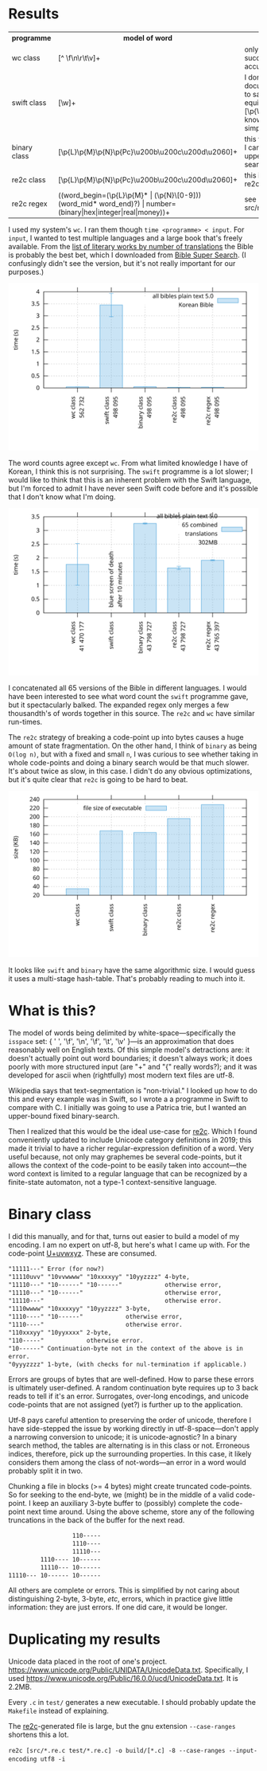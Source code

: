 # Results

<table><tr>
	<th>programme</th>
	<th>model of word</th>
	<th>comments</th>
</tr><tr>
	<td>wc class</td>
	<td>[^ \f\n\r\t\v]+</td>
	<td>only ascii; super-successful; limited accuracy</td>
</tr><tr>
	<td>swift class</td>
	<td>[\w]+</td>
	<td>I don't know what \w is, documentation appears to say that it's equivalent to [\p{W}\p{Nd}]+, but I know this is a simplification</td>
</tr><tr>
	<td>binary class</td>
	<td>[\p{L}\p{M}\p{N}\p{Pc}\u200b\u200c\u200d\u2060]+</td>
	<td>this was the programme I came up with using upper-bound binary-search</td>
</tr><tr>
	<td>re2c class</td>
	<td>[\p{L}\p{M}\p{N}\p{Pc}\u200b\u200c\u200d\u2060]+</td>
	<td>this is an equivalent with re2c</td>
</tr><tr>
	<td>re2c regex</td>
	<td>((word_begin=(\p{L}\p{M}* | (\p{N}\[0-9])) (word_mid* word_end)?) | number=(binary|hex|integer|real|money))+</td>
	<td>see src/re2c_next_regex.re.c</td>
</tr>
</table>

I used my system's `wc`. I ran them though `time <programme> < input`. For `input`, I wanted to test multiple languages and a large book that's freely available. From the [list of literary works by number of translations](https://en.wikipedia.org/wiki/List_of_literary_works_by_number_of_translations) the Bible is probably the best bet, which I downloaded from [Bible Super Search](https://www.biblesupersearch.com/bible-downloads/). (I confusingly didn't see the version, but it's not really important for our purposes.)

![Korean Bible word count.](korean.svg)

The word counts agree except `wc`. From what limited knowledge I have of Korean, I think this is not surprising. The `swift` programme is a lot slower; I would like to think that this is an inherent problem with the Swift language, but I'm forced to admit I have never seen Swift code before and it's possible that I don't know what I'm doing.

![65 Bibles in different languages concatenated.](all.svg)

I concatenated all 65 versions of the Bible in different languages. I would have been interested to see what word count the `swift` programme gave, but it spectacularly balked. The expanded regex only merges a few thousandth's of words together in this source. The `re2c` and `wc` have similar run-times.

The `re2c` strategy of breaking a code-point up into bytes causes a huge amount of state fragmentation. On the other hand, I think of `binary` as being `O(log n)`, but with a fixed and small `n`, I was curious to see whether taking in whole code-points and doing a binary search would be that much slower. It's about twice as slow, in this case. I didn't do any obvious optimizations, but it's quite clear that `re2c` is going to be hard to beat.

![Executable file size.](filesizes.svg)

It looks like `swift` and `binary` have the same algorithmic size. I would guess it uses a multi-stage hash-table. That's probably reading to much into it.

# What is this?

The model of words being delimited by white-space—specifically the `isspace` set: { ' ', '\f', '\n', '\f', '\t', '\v' }—is an approximation that does reasonably well on English texts. Of this simple model's detractions are: it doesn't actually point out word boundaries; it doesn't always work; it does poorly with more structured input (are "+" and "{" really words?); and it was developed for ascii when (rightfully) most modern text files are utf-8.

Wikipedia says that text-segmentation is "non-trivial." I looked up how to do this and every example was in Swift, so I wrote a a programme in Swift to compare with C. I initially was going to use a Patrica trie, but I wanted an upper-bound fixed binary-search.

Then I realized that this would be the ideal use-case for [re2c](https://github.com/skvadrik/re2c). Which I found conveniently updated to include Unicode category definitions in 2019; this made it trivial to have a richer regular-expression definition of a word. Very useful because, not only may graphemes be several code-points, but it allows the context of the code-point to be easily taken into account—the word context is limited to a regular language that can be recognized by a finite-state automaton, not a type-1 context-sensitive language.

# Binary class

I did this manually, and for that, turns out easier to build a model of my encoding. I am no expert on utf-8, but here's what I came up with. For the code-point [U+uvwxyz](https://en.wikipedia.org/wiki/UTF-8). These
are consumed.

```
"11111---" Error (for now?)
"11110uvv" "10vvwwww" "10xxxxyy" "10yyzzzz" 4-byte,
"11110---" "10------" "10------"            otherwise error,
"11110---" "10------"                       otherwise error,
"11110---"                                  otherwise error.
"1110wwww" "10xxxxyy" "10yyzzzz" 3-byte,
"1110----" "10------"            otherwise error,
"1110----"                       otherwise error.
"110xxxyy" "10yyxxxx" 2-byte,
"110-----"            otherwise error.
"10------" Continuation-byte not in the context of the above is in error.
"0yyyzzzz" 1-byte, (with checks for nul-termination if applicable.)
```

Errors are groups of bytes that are well-defined. How to parse these errors is
ultimately user-defined. A random continuation byte requires up to 3 back
reads to tell if it's an error. Surrogates, over-long encodings, and unicode
code-points that are not assigned (yet?) is further up to the application.

Utf-8 pays careful attention to preserving the order of unicode, therefore I
have side-stepped the issue by working directly in utf-8-space—don't apply a
narrowing conversion to unicode; it is unicode-agnostic?  In a binary search
method, the tables are alternating is in this class or not. Erroneous indices,
therefore, pick up the surrounding properties. In this case, it likely
considers them among the class of not-words—an error in a word would probably
split it in two.

Chunking a file in blocks (>= 4 bytes) might create truncated code-points.
So for seeking to the end-byte, we (might) be in the middle of a valid
code-point. I keep an auxiliary 3-byte buffer to (possibly) complete the
code-point next time around. Using the above scheme, store any of the following truncations in the back of the buffer for the next read.

```
				  110-----
				  1110----
				  11110---
		 1110---- 10------
		 11110--- 10------
11110--- 10------ 10------
```

All others are complete or errors. This is simplified by not caring about distinguishing 2-byte, 3-byte, _etc_, errors, which in practice give little information: they are just errors. If one did care, it would be longer.

# Duplicating my results

Unicode data placed in the root of one's project. <https://www.unicode.org/Public/UNIDATA/UnicodeData.txt>. Specifically, I used <https://www.unicode.org/Public/16.0.0/ucd/UnicodeData.txt>. It is 2.2MB.

Every `.c` in `test/` generates a new executable. I should probably update the `Makefile` instead of explaining.

The [re2c](https://re2c.org/)-generated file is large, but the gnu extension `--case-ranges` shortens this a lot.

`re2c [src/*.re.c test/*.re.c] -o build/[*.c] -8 --case-ranges --input-encoding utf8 -i`

